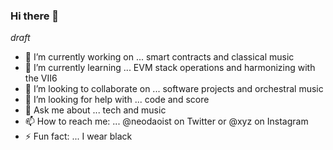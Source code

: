 ### Hi there 👋

_draft_

- 🔭 I’m currently working on ... smart contracts and classical music
- 🌱 I’m currently learning ... EVM stack operations and harmonizing with the VII6
- 👯 I’m looking to collaborate on ... software projects and orchestral music
- 🤔 I’m looking for help with ... code and score
- 💬 Ask me about ... tech and music
- 📫 How to reach me: ... @neodaoist on Twitter or @xyz on Instagram
- ⚡ Fun fact: ... I wear black
